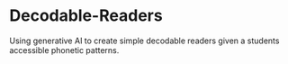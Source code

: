 # Decodable-Readers
Using generative AI to create simple decodable readers given a students accessible phonetic patterns. 
